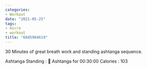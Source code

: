 ```yaml
---
categories:
- Workout
date: "2021-05-25"
tags:
- micro
- workout
title: "6845984619"
---
```


30 Minutes of great breath work and standing ashtanga sequence.

Ashtanga Standing : 🧘 Ashtanga for 00:30:00 Calories : 103
